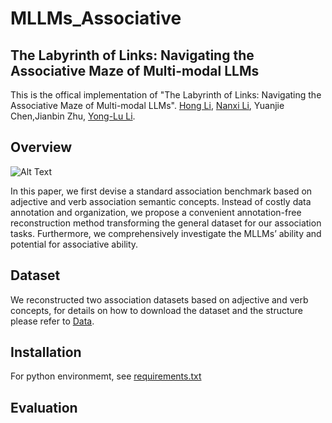 # MLLMs_Associative

## The Labyrinth of Links: Navigating the Associative Maze of Multi-modal LLMs

This is the offical implementation of "The Labyrinth of Links: Navigating the Associative Maze of Multi-modal LLMs".
[Hong Li](https://github.com/lihong2303), [Nanxi Li](https://github.com/andylinx), Yuanjie Chen,Jianbin Zhu, [Yong-Lu Li](https://dirtyharrylyl.github.io).

## Overview

![Alt Text](./Images/teaser_figure.png)

In this paper, we first devise a standard association benchmark based on adjective and verb association semantic concepts. Instead of costly data annotation and organization, we propose a convenient annotation-free reconstruction method transforming the general dataset for our association tasks. Furthermore, we comprehensively investigate the MLLMs’ ability and potential for associative ability.

## Dataset

We reconstructed two association datasets based on adjective and verb concepts, for details on how to download the dataset and the structure please refer to [Data](./data/Data.md).

## Installation
For python environmemt, see [requirements.txt](requirements.txt)

## Evaluation

